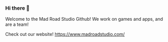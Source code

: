 ### Hi there 👋

Welcome to the Mad Road Studio Github!
We work on games and apps, and are a team!

Check out our website!
https://www.madroadstudio.com/
